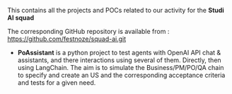 This contains all the projects and POCs related to our activity for the **Studi AI squad**

The corresponding GitHub repository is available from : https://github.com/festnoze/squad-ai.git

- **PoAssistant** is a python project to test agents with OpenAI API chat & assistants, and there interactions using several of them. Directly, then using LangChain. The aim is to simulate the Business/PM/PO/QA chain to specify and create an US and the corresponding acceptance criteria and tests for a given need.
